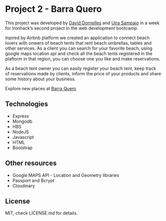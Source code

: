 # Project 2 - Barra Quero

This project was developed by [David Dornelles](https://github.com/ddornelles) and [Uira Sampaio](https://github.com/uirasampaio) in a week for Ironhack’s second project in the web development bootcamp.

Inpired by Airbnb ṕlatform we created an application to connect beach lovers with onwers of beach tents that rent beach umbrellas, tables and other services. As a client you can search for your favorite beach, using google maps location api and check all the beach tents registered in the plaftorm in that region, you can choose one you like and make reservations.

As a beach tent owner you can easily register your beach tent, keep track of reservations made by clients, inform the price of your products and share some history about your business.

Explore new places at [Barra Quero](https://barraquero.herokuapp.com/ )

## Technologies

* Express
* Mongodb
* HBS
* NodeJS
* Javascript
* HTML
* Bootstrap

## Other resources

* Google MAPS API - Location and Geometry libraries
* Passport and Bcrypt
* Cloudinary 

## License
MIT, check LICENSE.md for details.
